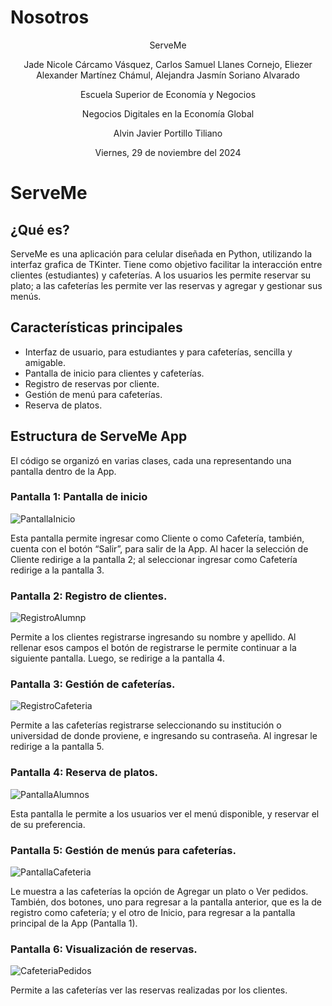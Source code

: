 # Nosotros
<div align="center">
  <p>ServeMe</p>
  <p>Jade Nicole Cárcamo Vásquez, Carlos Samuel Llanes Cornejo, Eliezer Alexander Martínez Chámul, Alejandra Jasmín Soriano Alvarado </p>
  <p>Escuela Superior de Economía y Negocios</p>
  <p>Negocios Digitales en la Economía Global</p>
  <p>Alvin Javier Portillo Tiliano</p>
  <p>Viernes, 29 de noviembre del 2024</p>
</div>


# ServeMe
## ¿Qué es?

ServeMe es una aplicación para celular diseñada en Python, utilizando la interfaz grafica de TKinter. Tiene como objetivo facilitar la interacción entre clientes (estudiantes) y cafeterías. A los usuarios les permite reservar su plato; a las cafeterías les permite ver las reservas y agregar y gestionar sus menús.  

## Características principales 
<ul>
  <li>Interfaz de usuario, para estudiantes y para cafeterías, sencilla y amigable.</li>
  <li>Pantalla de inicio para clientes y cafeterías.  </li>
  <li>Registro de reservas por cliente.  </li>
  <li>Gestión de menú para cafeterías. </li>
  <li>Reserva de platos.  </li>
</ul>

## Estructura de ServeMe App
El código se organizó en varias clases, cada una representando una pantalla dentro de la App.  

### Pantalla 1: Pantalla de inicio 
![PantallaInicio](https://github.com/user-attachments/assets/4d02dcd9-dbc6-4248-ab1f-644fed357687)



Esta pantalla permite ingresar como Cliente o como Cafetería, también, cuenta con el botón “Salir”, para salir de la App. Al hacer la selección de Cliente redirige a la pantalla 2; al seleccionar ingresar como Cafetería redirige a la pantalla 3.  

### Pantalla 2: Registro de clientes.
![RegistroAlumnp](https://github.com/user-attachments/assets/2312d93f-5f81-4d39-84a7-fbc353882114)

Permite a los clientes registrarse ingresando su nombre y apellido. Al rellenar esos campos el botón de registrarse le permite continuar a la siguiente pantalla. Luego, se redirige a la pantalla 4. 

### Pantalla 3: Gestión de cafeterías.
![RegistroCafeteria](https://github.com/user-attachments/assets/c9723599-8e82-44c7-8a05-ca0195f2cf9a)

Permite a las cafeterías registrarse seleccionando su institución o universidad de donde proviene, e ingresando su contraseña. Al ingresar le redirige a la pantalla 5.

### Pantalla 4: Reserva de platos.
![PantallaAlumnos](https://github.com/user-attachments/assets/5146e8d3-fdbe-4488-bb91-c4b698c7cf92)

Esta pantalla le permite a los usuarios ver el menú disponible, y reservar el de su preferencia.  

### Pantalla 5: Gestión de menús para cafeterías.  
![PantallaCafeteria](https://github.com/user-attachments/assets/eea83727-d4e6-498e-8886-27732fbc6ac5)

Le muestra a las cafeterías la opción de Agregar un plato o Ver pedidos. También, dos botones, uno para regresar a la pantalla anterior, que es la de registro como cafetería; y el otro de Inicio, para regresar a la pantalla principal de la App (Pantalla 1). 

### Pantalla 6: Visualización de reservas.  
![CafeteriaPedidos](https://github.com/user-attachments/assets/fe4f6cad-6d5a-4ca8-877d-9c3969964337)

Permite a las cafeterías ver las reservas realizadas por los clientes.  
 





 



  

 

 
